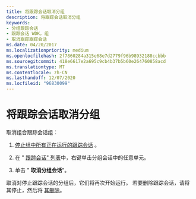 ```yaml
---
title: 将跟踪会话取消分组
description: 将跟踪会话取消分组
keywords:
- 分组跟踪会话
- 跟踪会话 WDK，组
- 取消跟踪跟踪会话
ms.date: 04/20/2017
ms.localizationpriority: medium
ms.openlocfilehash: 2f7860284a315e68e7d2779f96b98932188ccbbb
ms.sourcegitcommit: 418e6617e2a695c9cb4b37b5b60e264760858acd
ms.translationtype: MT
ms.contentlocale: zh-CN
ms.lasthandoff: 12/07/2020
ms.locfileid: "96830099"
---
```

# <a name="ungrouping-trace-sessions"></a>将跟踪会话取消分组


取消组合跟踪会话组：

1.  [停止组中所有正在运行的跟踪会话](stopping-a-trace-session.md) 。

2.  在 " [跟踪会话" 列表](trace-session-list.md)中，右键单击分组会话中的任意单元。

3.  单击 " **取消分组会话**"。

取消对停止跟踪会话的分组后，它们将再次开始运行。 若要删除跟踪会话，请将其停止，然后将 [其删除](removing-a-trace-session.md)。

 

 





